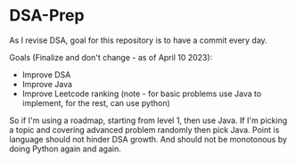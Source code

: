 # DSA-Prep
As I revise DSA, goal for this repository is to have a commit every day. 

Goals (Finalize and don't change - as of April 10 2023):
- Improve DSA
- Improve Java
- Improve Leetcode ranking
(note - for basic problems use Java to implement, for the rest, can use python)

So if I'm using a roadmap, starting from level 1, then use Java. If I'm picking a topic and covering advanced problem randomly then pick Java. Point is language should not hinder DSA growth. And should not be monotonous by doing Python again and again.
